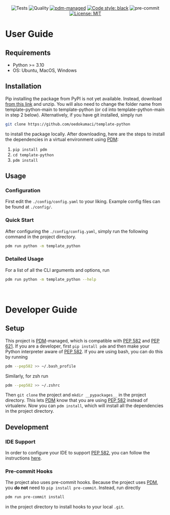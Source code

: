 <div align="center">

<!-- Provide information on your repository here. -->

<!-- <img src=./style/repo.png width="800"> -->

&nbsp;

![Tests](https://github.com/oedokumaci/template-python/actions/workflows/tests.yml/badge.svg)
![Quality](https://github.com/oedokumaci/template-python/actions/workflows/quality.yml/badge.svg)
[![pdm-managed](https://img.shields.io/badge/pdm-managed-blueviolet)](https://pdm.fming.dev)
[![Code style: black](https://img.shields.io/badge/code%20style-black-000000.svg)](https://github.com/psf/black)
![pre-commit](https://img.shields.io/badge/pre--commit-enabled-brightgreen?logo=pre-commit&logoColor=white)
[![License: MIT](https://img.shields.io/badge/License-MIT-yellow.svg)](https://opensource.org/licenses/MIT)

</div>

# User Guide

## Requirements

- Python >= 3.10
- OS: Ubuntu, MacOS, Windows

## Installation

Pip installing the package from PyPI is not yet available. Instead, download [from this link](https://github.com/oedokumaci/template-python/archive/refs/heads/main.zip) and unzip. You will also need to change the folder name from template-python-main to template-python (or cd into template-python-main in step 2 below). Alternatively, if you have git installed, simply run 
```bash
git clone https://github.com/oedokumaci/template-python
```
to install the package locally. After downloading, here are the steps to install the dependencies in a virtual environment using [PDM]:

1. `pip install pdm`
2. `cd template-python`
3. `pdm install`

## Usage

### Configuration

First edit the `./config/config.yaml` to your liking. Example config files can be found at `./config/`.

### Quick Start

After configuring the `./config/config.yaml`, simply run the following command in the project directory.
```bash
pdm run python -m template_python
```

### Detailed Usage
For a list of all the CLI arguments and options, run
```bash
pdm run python -m template_python --help
```

&nbsp;

# Developer Guide

## Setup

This project is [PDM]-managed, which is compatible with [PEP 582] and [PEP 621]. If you are a developer, first `pip install pdm` and then make your Python interpreter aware of [PEP 582]. If you are using bash, you can do this by running

```bash
pdm --pep582 >> ~/.bash_profile
```

Similarly, for zsh run

```bash
pdm --pep582 >> ~/.zshrc
```
Then `git clone` the project and `mkdir __pypackages__` in the project directory. This lets [PDM] know that you are using [PEP 582] instead of virtualenv. Now you can `pdm install`, which will install all the dependencies in the project directory.

## Development

### IDE Support

In order to configure your IDE to support [PEP 582], you can follow the instructions [here](https://pdm.fming.dev/latest/usage/pep582/).

### Pre-commit Hooks

The project also uses pre-commit hooks. Because the project uses [PDM], you **do not** need to `pip install pre-commit`. Instead, run directly
```bash
pdm run pre-commit install
```
in the project directory to install hooks to your local `.git`.

[pep 582]: https://www.python.org/dev/peps/pep-0582
[pep 621]: https://www.python.org/dev/peps/pep-0621
[PDM]: https://pdm.fming.dev
